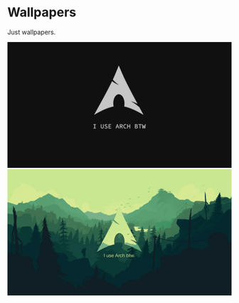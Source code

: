 # Wallpapers
Just wallpapers.

![Alt text](https://github.com/CouchCamper/Wallpapers/blob/main/arch_btw1.jpg)
![Alt text](https://github.com/CouchCamper/Wallpapers/blob/main/arch_btw2.jpg)
